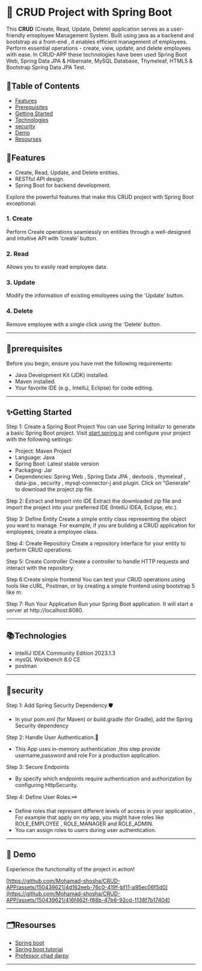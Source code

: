 # 🌟 CRUD Project with Spring Boot

This **CRUD** (Create, Read, Update, Delete) application serves as a user-friendly emoployee Management System. Built using java as a backend and bootstrap as a front-end , it enables efficient management of employees. Perform essential operations - create, view, update, and delete employees with ease.
In CRUD-APP these technologies have been used Spring Boot Web, Spring Data JPA & Hibernate, MySQL Database, Thymeleaf, HTML5 & Bootstrap Spring Data JPA Test.

## 📝Table of Contents
- [Features](#features)
- [Prerequisites](#prerequisites)
- [Getting Started](#getting-started)
- [Technologies](#Technologies)
- [security](#security)
- [Demo](#Demo)
- [Resourses](#Resourses)
## 🚀Features

- Create, Read, Update, and Delete entities.
- RESTful API design.
- Spring Boot for backend development.

Explore the powerful features that make this CRUD project with Spring Boot exceptional:

### 1. **Create**

Perform Create operations seamlessly on entities through a well-designed and intuitive API with 'create' button.

### 2. **Read**

Allows you to easily read employee data.

### 3. **Update**

Modify the information of existing emoloyees using the 'Update' button.

### 4. **Delete**

Remove employee with a single click using the 'Delete' button.

---
## 📖prerequisites
Before you begin, ensure you have met the following requirements:

- Java Development Kit (JDK) installed.
- Maven installed.
- Your favorite IDE (e.g., IntelliJ, Eclipse) for code editing.

---
## ✨Getting Started

Step 1: Create a Spring Boot Project
You can use Spring Initializr to generate a basic Spring Boot project. Visit [start.spring.io](https://start.spring.io/;) and configure your project with the following settings:

* Project: Maven Project
* Language: Java
* Spring Boot: Latest stable version
* Packaging: Jar
* Dependencies: Spring Web , Spring Data JPA , devtools , thymeleaf , data-jpa , security , mysql-connector-j and plugin.
Click on "Generate" to download the project zip file.

Step 2: Extract and Import into IDE
Extract the downloaded zip file and import the project into your preferred IDE (IntelliJ IDEA, Eclipse, etc.).

Step 3: Define Entity
Create a simple entity class representing the object you want to manage. For example, if you are building a CRUD application for employees, create a employee class.

Step 4: Create Repository
Create a repository interface for your entity to perform CRUD operations.

Step 5: Create Controller
Create a controller to handle HTTP requests and interact with the repository.

Step 6:Create simple frontend 
You can test your CRUD operations using tools like cURL, Postman, or by creating a simple frontend using bootstrap 5 like m.

Step 7: Run Your Application
Run your Spring Boot application. It will start a server at http://localhost:8080.

---
## 📚Technologies

* IntelliJ IDEA Community Edition 2023.1.3
* mysQL Workbench 8.0 CE
* postman
---
## 🔑security

Step 1: Add Spring Security Dependency.🛡️
* In your pom.xml (for Maven) or build.gradle (for Gradle), add the Spring Security dependency

Step 2: Handle User Authentication.🔐
* This App uses in-memory authentication ,this step provide username,password and role For a production application.

Step 3: Secure Endpoints
* By specify which endpoints require authentication and authorization by configuring HttpSecurity.

Step 4: Define User Roles.🗝️
* Define roles that represent different levels of access in your application , For example that apply on my app, you might have roles like ROLE_EMPLOYEE , ROLE_MANAGER and ROLE_ADMIN.
* You can assign roles to users during user authentication.

---
## 🎥 Demo

Experience the functionality of the project in action! 

[https://github.com/Mohamad-shosha/CRUD-APP/assets/150439621/4d162eeb-76c0-419f-bf11-a95ec06f5d0](https://github.com/Mohamad-shosha/CRUD-APP/assets/150439621/416f462f-f88b-47b6-92cd-1138f7b17404)


---
## 🗂️Resourses
* [Spring boot](https://spring.io/why-spring)
* [Spring boot tutorial](https://spring.io/guides/gs/spring-boot)
* [Professor chad darpy](https://luv2code.com/)

---
